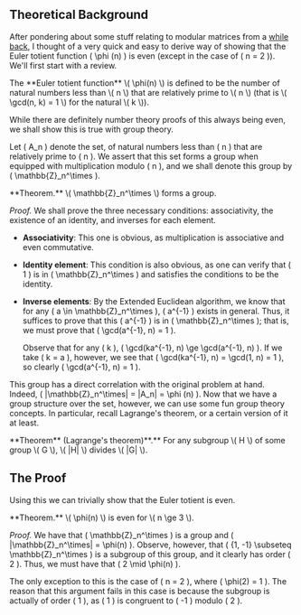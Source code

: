 ## Theoretical Background

After pondering about some stuff relating to modular matrices from a [while back](/articles/matrix-modular-arithmetic/index.html), I thought of a very quick and easy to derive way of showing that the Euler totient function \( \phi (n) \) is even (except in the case of \( n = 2 \)). We'll first start with a review.

<div class="side-box">
The **Euler totient function** \( \phi(n) \) is defined to be the number of natural numbers less than \( n \) that are relatively prime to \( n \) (that is \( \gcd(n, k) = 1 \) for the natural \( k \)).
</div>

While there are definitely number theory proofs of this always being even, we shall show this is true with group theory.

Let \( A_n \) denote the set, of natural numbers less than \( n \) that are relatively prime to \( n \). We assert that this set forms a group when equipped with multiplication modulo \( n \), and we shall denote this group by \( \mathbb{Z}_n^\times \).

<div class="side-box">
**Theorem.** \( \mathbb{Z}_n^\times \) forms a group.
</div>

*Proof.* We shall prove the three necessary conditions: associativity, the existence of an identity, and inverses for each element.

- **Associativity**: This one is obvious, as multiplication is associative and even commutative.
- **Identity element**: This condition is also obvious, as one can verify that \( 1 \) is in \( \mathbb{Z}_n^\times \) and satisfies the conditions to be the identity.
- **Inverse elements**: By the Extended Euclidean algorithm, we know that for any \( a \in \mathbb{Z}_n^\times \), \( a^{-1} \) exists in general. Thus, it suffices to prove that this \( a^{-1} \) is in \( \mathbb{Z}_n^\times \); that is, we must prove that \( \gcd(a^{-1}, n) = 1 \).

    Observe that for any \( k \), \( \gcd(ka^{-1}, n) \ge \gcd(a^{-1}, n) \). If we take \( k = a \), however, we see that \( \gcd(ka^{-1}, n) = \gcd(1, n) = 1 \), so clearly \( \gcd(a^{-1}, n) = 1 \).

This group has a direct correlation with the original problem at hand. Indeed, \( |\mathbb{Z}_n^\times| = |A_n| = \phi (n) \). Now that we have a group structure over the set, however, we can use some fun group theory concepts. In particular, recall Lagrange's theorem, or a certain version of it at least.

<div class="side-box">
**Theorem** (Lagrange's theorem)**.** For any subgroup \( H \) of some group \( G \), \( |H| \) divides \( |G| \).
</div>

## The Proof

Using this we can trivially show that the Euler totient is even.

<div class="side-box">
**Theorem.** \( \phi(n) \) is even for \( n \ge 3 \).
</div>

*Proof.* We have that \( \mathbb{Z}_n^\times \) is a group and \( |\mathbb{Z}_n^\times| = \phi(n) \). Observe, however, that \( \{1, -1\} \subseteq \mathbb{Z}_n^\times \) is a subgroup of this group, and it clearly has order \( 2 \). Thus, we must have that \( 2 \mid \phi(n) \).

The only exception to this is the case of \( n = 2 \), where \( \phi(2) = 1 \). The reason that this argument fails in this case is because the subgroup is actually of order \( 1 \), as \( 1 \) is congruent to \( -1 \) modulo \( 2 \).
